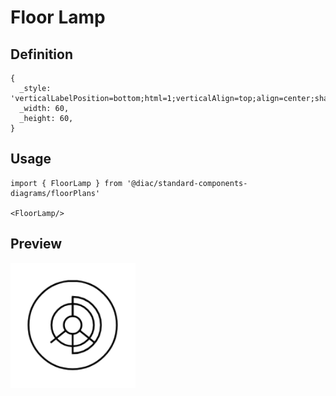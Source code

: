 # Floor Lamp

## Definition

```
{
  _style: 'verticalLabelPosition=bottom;html=1;verticalAlign=top;align=center;shape=mxgraph.floorplan.floor_lamp;',
  _width: 60,
  _height: 60,
}
```

## Usage

```
import { FloorLamp } from '@diac/standard-components-diagrams/floorPlans'

<FloorLamp/>
```

## Preview

<img src="./floor-lamp.png" width="200"/>
